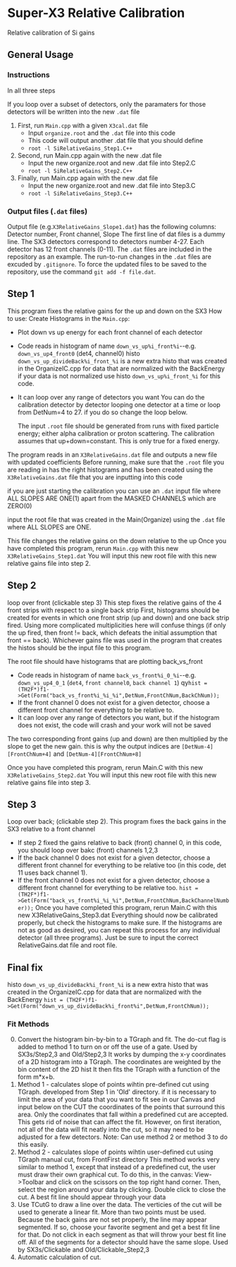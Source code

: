 # Super-X3 Relative Calibration
Relative calibration of Si gains

## General Usage
### Instructions
In all three steps

If you loop over a subset of detectors, only the paramaters for those detectors will be written into the new `.dat` file
1. First, run `Main.cpp` with a given `X3cal.dat` file
   * Input `organize.root` and the `.dat` file into this code
   * This code will output another .dat file that you should define
   * `root -l SiRelativeGains_Step1.C++`
2. Second, run Main.cpp again with the new .dat file
   * Input the new organize.root and new .dat file into Step2.C
   * `root -l SiRelativeGains_Step2.C++`
3. Finally, run Main.cpp again with the new .dat file
   * Input the new organize.root and new .dat file into Step3.C
   * `root -l SiRelativeGains_Step3.C++`

### Output files (`.dat` files)
Output file (e.g.`X3RelativeGains_Slope1.dat`) has the following columns:
Detector number, Front channel, Slope
The first line of dat files is a dummy line.
The SX3 detectors correspond to detectors number 4-27. Each detector has 12 front channels (0-11).
The `.dat` files are included in the repository as an example. The run-to-run changes in the `.dat` files are excuded by `.gitignore`. To force the updated files to be saved to the repository, use the command `git add -f file.dat`.

## Step 1
This program fixes the relative gains for the up and down on the SX3
How to use: Create Histograms in the `Main.cpp`:
* Plot down vs up energy for each front channel of each detector
* Code reads in histogram of name `down_vs_up%i_front%i`--e.g. `down_vs_up4_front0` (det4, channel0) histo `down_vs_up_divideBack%i_front_%i` is a new extra histo that was created in the OrganizeIC.cpp for data that are normalized with the BackEnergy
  if your data is not normalized use histo `down_vs_up%i_front_%i` for this code. 
* It can loop over any range of detectors you want You can do the calibration detector by detector looping one detector at a time or loop from DetNum=4 to 27.
  if you do so change the loop below.
  
  The input `.root` file should be generated from runs with fixed particle energy; either alpha calibration or proton scattering. The calibration assumes that up+down=constant. This is only true for a fixed energy.

The program reads in an `X3RelativeGains.dat` file and outputs a new file with updated coefficients
Before running, make sure that the `.root` file you are reading in has the right histograms and has been created using the `X3RelativeGains.dat` file that you are inputting into this code

if you are just starting the calibration you can use an `.dat` input file where ALL SLOPES ARE ONE(1) apart from the MASKED CHANNELS which are ZERO(0)

  input the root file that was created in the Main(Organize) using the `.dat` file where ALL SLOPES are ONE.

This file changes the relative gains on the down relative to the up
Once you have completed this program, rerun `Main.cpp` with this new `X3RelativeGains_Step1.dat`
You will input this new root file with this new relative gains file into step 2.

## Step 2
loop over front (clickable step 3)
This step fixes the relative gains of the 4 front strips with respect to a single back strip
First, histograms should be created for events in which one front strip (up and down) and one back strip fired. Using more complicated multiplicities here will confuse things (if only the up fired, then front != back, which defeats the initial assumption that front == back).
Whichever gains file was used in the program that creates the histos should be the input file to this program.

The root file should have histograms that are plotting back_vs_front

 * Code reads in histogram of name `back_vs_front%i_0_%i`--e.g. `down_vs_up4_0_1` (`det4`, `front channel0`, `back channel 1`)
qy`hist = (TH2F*)f1->Get(Form("back_vs_front%i_%i_%i",DetNum,FrontChNum,BackChNum));`
 * If the front channel 0 does not exist for a given detector, choose a different front channel for everything to be relative to.
 * It can loop over any range of detectors you want, but if the histogram does not exist, the code will crash and your work will not be saved
 
The two corresponding front gains (up and down) are then multiplied by the slope to get the new gain.
this is why the output indices are `[DetNum-4][FrontChNum+4]` and `[DetNum-4][FrontChNum+8]`
 
Once you have completed this program, rerun Main.C with this new `X3RelativeGains_Step2.dat`
You will input this new root file with this new relative gains file into step 3. 

## Step 3
Loop over back; (clickable step 2).
This program fixes the back gains in the SX3 relative to a front channel
 * If step 2 fixed the gains relative to back (front) channel 0, in this code, you should loop over bakc (front) channels 1,2,3
 * If the back channel 0 does not exist for a given detector, choose a different front channel for everything to be relative too (in this code, det 11 uses back channel 1).
 * If the front channel 0 does not exist for a given detector, choose a different front channel for everything to be relative too.
 `hist = (TH2F*)f1->Get(Form("back_vs_front%i_%i_%i",DetNum,FrontChNum,BackChannelNumber));`
 Once you have completed this program, rerun Main.C with this new X3RelativeGains_Step3.dat
Everything should now be calibrated properly, but check the histograms to make sure.
If the histograms are not as good as desired, you can repeat this process for any individual detector (all three programs). Just be sure to input the correct RelativeGains.dat file and root file.
## Final fix
histo `down_vs_up_divideBack%i_front_%i` is a new extra histo that was created in the OrganizeIC.cpp for data that are normalized with the BackEnergy
`hist = (TH2F*)f1->Get(Form("down_vs_up_divideBack%i_front%i",DetNum,FrontChNum));`

### Fit Methods 
0. Convert the histogram bin-by-bin to a TGraph and fit. The do-cut flag is added to method 1 to turn on or off the use of a gate.
   Used by SX3s/Step2,3 and Old/Step2,3
   It works by dumping the x-y coordinates of a 2D histogram into a TGraph.
   The coordinates are weighted by the bin content of the 2D hist
   It then fits the TGraph with a function of the form m*x+b.
1. Method 1 - calculates slope of points wihtin pre-defined cut using TGraph. developed from Step 1 in 'Old' directory. if it is necessary to limit the area of your data that you want to fit see in our Canvas and input below on the CUT the coordinates of the points that surround this area.
  Only the coordinates that fall within a predefined cut are accepted. This gets rid of noise that can affect the fit. However, on first iteration, not all of the data will fit neatly into the cut, so it may need to be adjusted for a few detectors. 
  Note: Can use method 2 or method 3 to do this easily.
2. Method 2 - calculates slope of points wihtin user-defined cut using TGraph manual cut, from FrontFirst directory
   This method works very similar to method 1, except that instead of a predefined cut, the user must
   draw their own graphical cut. To do this, in the canvas: View->Toolbar and click on the scissors on the top
   right hand corner. Then, select the region around your data by clicking. Double click to close the cut.
   A best fit line should appear through your data
2. Use TCutG to draw a line over the data. The verticies of the cut will be used to generate a linear fit.
More than two points must be used.
Because the back gains are not set properly, the line may appear segmented. If so, choose your favorite segment and get a best fit line for that. Do not click in each segment as that will throw your best fit line off. All of the segments for a detector should have the same slope.
	Used by SX3s/Clickable and Old/Clickable_Step2,3
3. Automatic calculation of cut.

